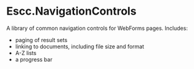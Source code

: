 Escc.NavigationControls
=======================

A library of common navigation controls for WebForms pages. Includes:

* paging of result sets
* linking to documents, including file size and format
* A-Z lists
* a progress bar